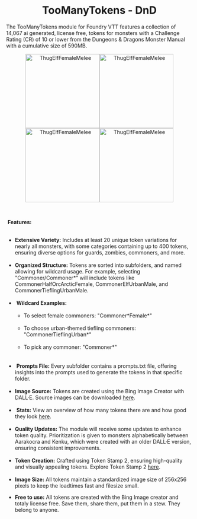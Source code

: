 <h1 style="text-align: center;"><strong>TooManyTokens - DnD</strong></h1>
<p>The TooManyTokens module for Foundry VTT features a collection of 14,067 ai generated, license free, tokens for monsters with a Challenge Rating (CR) of 10 or lower from the Dungeons &amp; Dragons Monster Manual with a cumulative size of 590MB.</p>
<p style="text-align: center;"><img src="https://raw.githubusercontent.com/IsThisMyRealName/too-many-tokens-dnd/main/Thug/ThugElfFemaleMelee%20(10).webp" alt="ThugElfFemaleMelee" width="200" height="200" /><img src="https://raw.githubusercontent.com/IsThisMyRealName/too-many-tokens-dnd/main/Vrock/Vrock%20(2).webp" alt="ThugElfFemaleMelee" width="200" height="200" /><img src="https://raw.githubusercontent.com/IsThisMyRealName/too-many-tokens-dnd/main/Swarm%20of%20Rats/SwarmOfRats%20(1).webp" alt="ThugElfFemaleMelee" width="200" height="200" /><img src="https://raw.githubusercontent.com/IsThisMyRealName/too-many-tokens-dnd/main/Pseudodragon/PseudodragonFamiliar%20(1).webp" alt="ThugElfFemaleMelee" width="200" height="200" /></p>
<p>&nbsp;</p>
<p>&nbsp;<strong>Features:</strong></p>
<ul>&nbsp;
<li><strong>Extensive Variety:</strong> Includes at least 20 unique token variations for nearly all monsters, with some categories containing up to 400 tokens, ensuring diverse options for guards, zombies, commoners, and more.&nbsp;</li>
&nbsp;
<li><strong>Organized Structure:</strong> Tokens are sorted into subfolders, and named allowing for wildcard usage. For example, selecting "Commoner/Commoner*" will include tokens like CommonerHalfOrcArcticFemale, CommonerElfUrbanMale, and CommonerTieflingUrbanMale.&nbsp;</li>
&nbsp;
<li>&nbsp;<strong>Wildcard Examples:</strong> &nbsp;
<ul>&nbsp; &nbsp;
<li>To select female commoners: "Commoner*Female*"</li>
&nbsp; &nbsp;
<li>To choose urban-themed tiefling commoners: "CommonerTieflingUrban*"</li>
&nbsp; &nbsp;
<li>To pick any commoner: "Commoner*"</li>
&nbsp;</ul>
&nbsp;</li>
<li>&nbsp;<strong>Prompts File:</strong> Every subfolder contains a prompts.txt file, offering insights into the prompts used to generate the tokens in that specific folder.</li>
&nbsp;
<li><strong>Image Source:</strong> Tokens are created using the Bing Image Creator with DALL&middot;E. Source images can be downloaded <a href="https://drive.google.com/drive/folders/1GApJRyeHzAGO-VyK2mESQzPWsqU9tw8R?usp=sharing" target="_blank" rel="nofollow noopener">here</a>.<br /><br /></li>
<li>&nbsp;<strong>Stats:</strong> View an overview of how many tokens there are and how good they look <a href="https://docs.google.com/spreadsheets/d/1rz72rePRyx7ggFFwtOyUmu4tKaeiahi-ciCXqjcyZ84/edit?usp=sharing" target="_blank" rel="nofollow noopener">here</a>.</li>
&nbsp;
<li><strong>Quality Updates:</strong> The module will receive some updates to enhance token quality. Prioritization is given to monsters alphabetically between Aarakocra and Kenku, which were created with an older DALL&middot;E version, ensuring consistent improvements.</li>
&nbsp;
<li><strong>Token Creation:</strong> Crafted using Token Stamp 2, ensuring high-quality and visually appealing tokens. Explore Token Stamp 2 <a href="https://rolladvantage.com/tokenstamp/" target="_blank" rel="nofollow noopener">here</a>.&nbsp;</li>
&nbsp;
<li><strong>Image Size:</strong> All tokens maintain a standardized image size of 256x256 pixels to keep the loadtimes fast and filesize small.</li>
</ul>
<ul>
<li><strong>Free to use:</strong> All tokens are created with the Bing Image creator and totaly license free. Save them, share them, put them in a stew. They belong to anyone.&nbsp;</li>
</ul>
